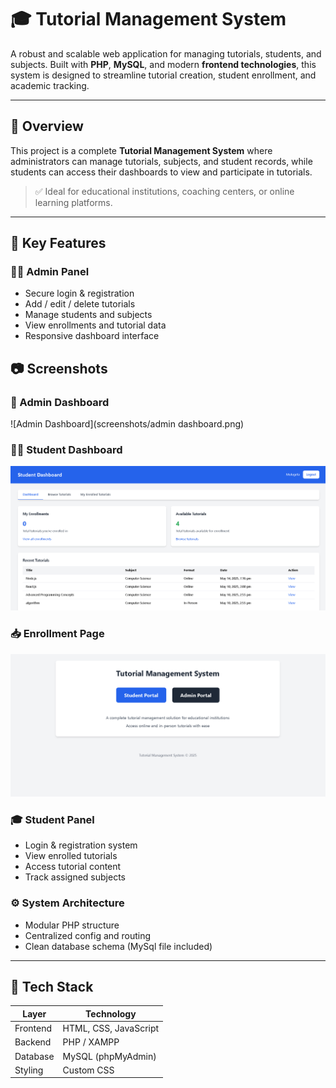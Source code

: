 # 🎓 Tutorial Management System

A robust and scalable web application for managing tutorials, students, and subjects. Built with **PHP**, **MySQL**, and modern **frontend technologies**, this system is designed to streamline tutorial creation, student enrollment, and academic tracking.

---

## 📌 Overview

This project is a complete **Tutorial Management System** where administrators can manage tutorials, subjects, and student records, while students can access their dashboards to view and participate in tutorials.

> ✅ Ideal for educational institutions, coaching centers, or online learning platforms.

---

## 🚀 Key Features

### 👨‍💼 Admin Panel
- Secure login & registration
- Add / edit / delete tutorials
- Manage students and subjects
- View enrollments and tutorial data
- Responsive dashboard interface
## 📷 Screenshots

### 🔧 Admin Dashboard
![Admin Dashboard](screenshots/admin dashboard.png)

### 👨‍🎓 Student Dashboard
![Student Dashboard](screenshots/studedashboard.png)

### 📥 Enrollment Page
![Enrollment](screenshots/home.png)


### 🎓 Student Panel
- Login & registration system
- View enrolled tutorials
- Access tutorial content
- Track assigned subjects

### ⚙️ System Architecture
- Modular PHP structure
- Centralized config and routing
- Clean database schema (MySql file included)

---

## 🧰 Tech Stack

| Layer        | Technology           |
|--------------|----------------------|
| Frontend     | HTML, CSS, JavaScript |
| Backend      | PHP / XAMPP                  |
| Database     | MySQL (phpMyAdmin)   |
| Styling      | Custom CSS           |



